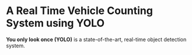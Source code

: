 # A Real Time Vehicle Counting System using YOLO
**You only look once (YOLO)** is a state-of-the-art, real-time object detection system. 
